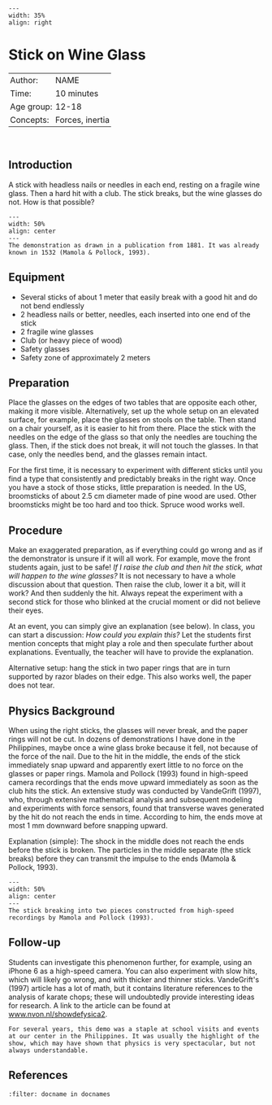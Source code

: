 ```{figure} ../../figures/ready.png
---
width: 35%
align: right
```

# Stick on Wine Glass

<table style="width: 100%; border-collapse: collapse; border: none;">
    <tr style="background-color: var(--background-color);">  
        <td style="text-align: left; padding: 3px; border: none; color: var(--text-color)">Author:</td>
        <td style="text-align: left; padding: 3px; border: none; color: var(--text-color)">NAME</td>
    </tr>
    <tr style="background-color: var(--background-color);"> 
        <td style="text-align: left; padding: 3px; border: none; color: var(--text-color)">Time:</td>
        <td style="text-align: left; padding: 3px; border: none; color: var(--text-color)">10 minutes</td>
    </tr>
    <tr style="background-color: var(--background-color);"> 
        <td style="text-align: left; padding: 3px; border: none; color: var(--text-color)">Age group:</td>
        <td style="text-align: left; padding: 3px; border: none; color: var(--text-color)">12-18</td>
    </tr>
    <tr style="background-color: var(--background-color);"> 
        <td style="text-align: left; padding: 3px; border: none; color: var(--text-color)">Concepts:</td>
        <td style="text-align: left; padding: 3px; border: none; color: var(--text-color)">Forces, inertia</td>
    </tr>
</table><br>

## Introduction
A stick with headless nails or needles in each end, resting on a fragile wine glass. Then a hard hit with a club. The stick breaks, but the wine glasses do not. How is that possible?

```{figure} demo55_figure1.png
---
width: 50%
align: center
---
The demonstration as drawn in a publication from 1881. It was already known in 1532 (Mamola & Pollock, 1993).
```

## Equipment
- Several sticks of about 1 meter that easily break with a good hit and do not bend endlessly
- 2 headless nails or better, needles, each inserted into one end of the stick
- 2 fragile wine glasses
- Club (or heavy piece of wood)
- Safety glasses
- Safety zone of approximately 2 meters

## Preparation
Place the glasses on the edges of two tables that are opposite each other, making it more visible. Alternatively, set up the whole setup on an elevated surface, for example, place the glasses on stools on the table. Then stand on a chair yourself, as it is easier to hit from there. Place the stick with the needles on the edge of the glass so that only the needles are touching the glass. Then, if the stick does not break, it will not touch the glasses. In that case, only the needles bend, and the glasses remain intact.

For the first time, it is necessary to experiment with different sticks until you find a type that consistently and predictably breaks in the right way. Once you have a stock of those sticks, little preparation is needed. In the US, broomsticks of about 2.5 cm diameter made of pine wood are used. Other broomsticks might be too hard and too thick. Spruce wood works well.

## Procedure
Make an exaggerated preparation, as if everything could go wrong and as if the demonstrator is unsure if it will all work. For example, move the front students again, just to be safe! *If I raise the club and then hit the stick, what will happen to the wine glasses?* It is not necessary to have a whole discussion about that question. Then raise the club, lower it a bit, will it work? And then suddenly the hit. Always repeat the experiment with a second stick for those who blinked at the crucial moment or did not believe their eyes.

At an event, you can simply give an explanation (see below). In class, you can start a discussion: *How could you explain this?* Let the students first mention concepts that might play a role and then speculate further about explanations. Eventually, the teacher will have to provide the explanation.

Alternative setup: hang the stick in two paper rings that are in turn supported by razor blades on their edge. This also works well, the paper does not tear.

## Physics Background
When using the right sticks, the glasses will never break, and the paper rings will not be cut. In dozens of demonstrations I have done in the Philippines, maybe once a wine glass broke because it fell, not because of the force of the nail. Due to the hit in the middle, the ends of the stick immediately snap upward and apparently exert little to no force on the glasses or paper rings. Mamola and Pollock (1993) found in high-speed camera recordings that the ends move upward immediately as soon as the club hits the stick. An extensive study was conducted by VandeGrift (1997), who, through extensive mathematical analysis and subsequent modeling and experiments with force sensors, found that transverse waves generated by the hit do not reach the ends in time. According to him, the ends move at most 1 mm downward before snapping upward.

Explanation (simple): The shock in the middle does not reach the ends before the stick is broken. The particles in the middle separate (the stick breaks) before they can transmit the impulse to the ends (Mamola & Pollock, 1993).

```{figure} demo55_figure2.png
---
width: 50%
align: center
---
The stick breaking into two pieces constructed from high-speed recordings by Mamola and Pollock (1993).
```

## Follow-up
Students can investigate this phenomenon further, for example, using an iPhone 6 as a high-speed camera. You can also experiment with slow hits, which will likely go wrong, and with thicker and thinner sticks. VandeGrift's (1997) article has a lot of math, but it contains literature references to the analysis of karate chops; these will undoubtedly provide interesting ideas for research. A link to the article can be found at www.nvon.nl/showdefysica2.

```{tip}
For several years, this demo was a staple at school visits and events at our center in the Philippines. It was usually the highlight of the show, which may have shown that physics is very spectacular, but not always understandable.
```

## References
```{bibliography}
:filter: docname in docnames
```